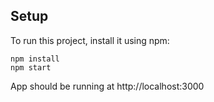 ## Setup
To run this project, install it using npm:
```
npm install
npm start
```
App should be running at http://localhost:3000
